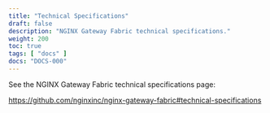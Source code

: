 ```yaml
---
title: "Technical Specifications"
draft: false
description: "NGINX Gateway Fabric technical specifications."
weight: 200
toc: true
tags: [ "docs" ]
docs: "DOCS-000"
---
```


See the NGINX Gateway Fabric technical specifications page:

<https://github.com/nginxinc/nginx-gateway-fabric#technical-specifications>
